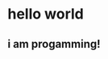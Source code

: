 <!DOCTYPE html>
<html lang="en">
<head>
    <meta charset="UTF-8">
    <meta name="viewport" content="width=device-width, initial-scale=1.0">
    <link rel="stylesheet" href="style.css">
    <title>Document</title>
   
</head>
<body>
    <h1>hello world</h1>
    <h2>i am progamming!</h2>
    
</body>
</html>

<!---
pk-benedito/pk-benedito is a ✨ special ✨ repository because its `README.md` (this file) appears on your GitHub profile.
You can click the Preview link to take a look at your changes.
--->
